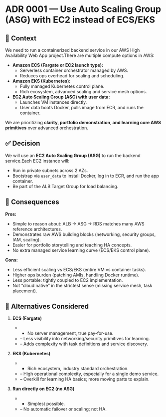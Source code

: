 # ADR 0001 — Use Auto Scaling Group (ASG) with EC2 instead of ECS/EKS

## 📖 Context

We need to run a containerized backend service in our AWS High Availability Web App project.There are multiple compute options in AWS:

- **Amazon ECS (Fargate or EC2 launch type):**
  - Serverless container orchestrator managed by AWS.
  - Reduces ops overhead for scaling and scheduling.
- **Amazon EKS (Kubernetes):**
  - Fully managed Kubernetes control plane.
  - Rich ecosystem, advanced scaling and service mesh options.
- **EC2 Auto Scaling Group (ASG) with user data:**
  - Launches VM instances directly.
  - User data boots Docker, pulls image from ECR, and runs the container.

We are prioritizing **clarity, portfolio demonstration, and learning core AWS primitives** over advanced orchestration.

## ✅ Decision

We will use an **EC2 Auto Scaling Group (ASG)** to run the backend service.Each EC2 instance will:

- Run in private subnets across 2 AZs.
- Bootstrap via `user_data` to install Docker, log in to ECR, and run the app container.
- Be part of the ALB Target Group for load balancing.

## 🎯 Consequences

**Pros:**

- Simple to reason about: ALB → ASG → RDS matches many AWS reference architectures.
- Demonstrates raw AWS building blocks (networking, security groups, IAM, scaling).
- Easier for portfolio storytelling and teaching HA concepts.
- No extra managed service learning curve (ECS/EKS control plane).

**Cons:**

- Less efficient scaling vs ECS/EKS (entire VM vs container tasks).
- Higher ops burden (patching AMIs, handling Docker runtime).
- Less portable: tightly coupled to EC2 implementation.
- Not “cloud native” in the strictest sense (missing service mesh, task placement).

## 🔄 Alternatives Considered

1. **ECS (Fargate)**

   - + No server management, true pay-for-use.
   - – Less visibility into networking/security primitives for learning.
   - – Adds complexity with task definitions and service discovery.
2. **EKS (Kubernetes)**

   - + Rich ecosystem, industry standard orchestration.
   - – High operational complexity, especially for a single demo service.
   - – Overkill for learning HA basics; more moving parts to explain.
3. **Run directly on EC2 (no ASG)**

   - + Simplest possible.
   - – No automatic failover or scaling; not HA.
